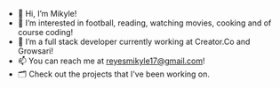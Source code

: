- 👋   Hi, I’m Mikyle!
- 👀   I’m interested in football, reading, watching movies, cooking and of course coding! 
- 🌱   I’m a full stack developer currently working at Creator.Co and Growsari! 
- 📫   You can reach me at reyesmikyle17@gmail.com! 
- 🗂   Check out the projects that I've been working on.

